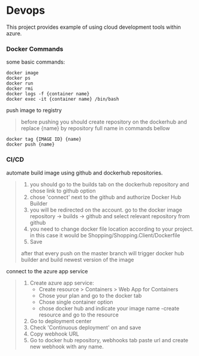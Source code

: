 # Devops
This project provides example of using cloud development tools within azure.
### Docker Commands
some basic commands:
```
docker image
docker ps
docker run
docker rmi
docker logs -f {container name}
docker exec -it {container name} /bin/bash
```
push image to registry
>before pushing you should create repository on the dockerhub and replace {name}  by repository full name in commands bellow
```
docker tag {IMAGE ID} {name}
docker push {name}
```
### CI/CD
automate build image using github and dockerhub repositories.
>1. you should go to the builds tab on the dockerhub repository and chose link to github option
>2. chose 'connect' next to the github and authorize Docker Hub Builder
>3. you will be redirected on the account. go to the docker image repository -> builds -> github and select relevant repository from github
>4. you need to change docker file location according to your project. in this case it would be Shopping/Shopping.Client/Dockerfile 
> 5. Save
> 
> after that every push on the master branch will trigger docker hub builder and build newest version of the image


connect to the azure app service
> 1. Create azure app service:
>    - Create resource > Containers > Web App for Containers
>    - Chose your plan and go to the docker tab
>    - Chose single container option 
>    - chose docker hub and indicate your image name
>    -create resource and go to the resource
>  2. Go to deployment center
>  3. Check 'Continuous deployment' on and save
>  4. Copy webhook URL
>  5. Go to docker hub repository, webhooks tab paste url and create new webhook with any name.
